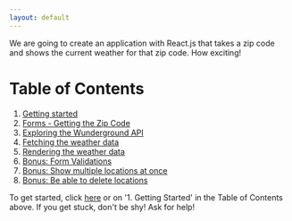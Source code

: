 ```yaml
---
layout: default
---
```


We are going to create an application with React.js that takes a zip code and shows the current weather for that zip code. How exciting!

# Table of Contents

1. [Getting started](getting-started)
4. [Forms - Getting the Zip Code](zip-code)
5. [Exploring the Wunderground API](wunderground)
6. [Fetching the weather data](fetch-data)
7. [Rendering the weather data](render-weather)
9. [Bonus: Form Validations](bonus-validations)
9. [Bonus: Show multiple locations at once](bonus-multiple)
10. [Bonus: Be able to delete locations](bonus-delete)

To get started, click [here](getting-started) or on '1. Getting Started' in the Table of Contents above.  If you get stuck, don't be shy! Ask for help!

